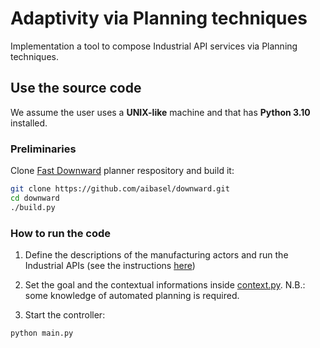 # Adaptivity via Planning techniques

Implementation a tool to compose Industrial API services via Planning techniques.

## Use the source code

We assume the user uses a **UNIX-like** machine and that has **Python 3.10** installed.

### Preliminaries

Clone [Fast Downward](https://github.com/aibasel/downward) planner respository and build it:
```sh
git clone https://github.com/aibasel/downward.git
cd downward
./build.py
```


### How to run the code

1. Define the descriptions of the manufacturing actors and run the Industrial APIs (see the instructions [here](../IndustrialAPI/README.md))

5. Set the goal and the contextual informations inside [context.py](context.py). N.B.: some knowledge of automated planning is required.

6. Start the controller:
```sh
python main.py
```

